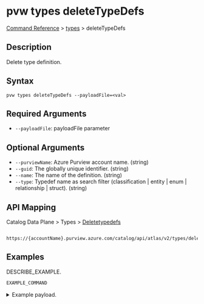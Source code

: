 # pvw types deleteTypeDefs
[Command Reference](../../../README.md#command-reference) > [types](./main.md) > deleteTypeDefs

## Description
Delete type definition.

## Syntax
```
pvw types deleteTypeDefs --payloadFile=<val>
```

## Required Arguments
- `--payloadFile`: payloadFile parameter

## Optional Arguments
- `--purviewName`: Azure Purview account name. (string)
- `--guid`: The globally unique identifier. (string)
- `--name`: The name of the definition. (string)
- `--type`: Typedef name as search filter (classification | entity | enum | relationship | struct). (string)

## API Mapping
Catalog Data Plane > Types > [Deletetypedefs]()
```
 https://{accountName}.purview.azure.com/catalog/api/atlas/v2/types/deleteTypeDefs
```

## Examples
DESCRIBE_EXAMPLE.
```powershell
EXAMPLE_COMMAND
```
<details><summary>Example payload.</summary>
<p>

```json
PASTE_JSON_HERE
```
</p>
</details>